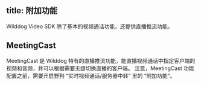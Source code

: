 ﻿
title: 附加功能
---
Wilddog Video SDK 除了基本的视频通话功能，还提供直播推流功能。

## MeetingCast

MeetingCast 是 Wilddog 特有的直播推流功能，能直播视频通话中指定客户端的视频和音频，并可以根据需要无缝切换直播的客户端。
注意，MeetingCast 功能配置之前，需要开启野狗 “实时视频通话/服务器中转” 里的 “附加功能”。
